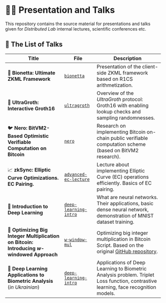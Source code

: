
# :teacher: Presentation and Talks

This repository contains the source material for presentations and talks given for _Distributed Lab_ internal lectures, scientific conferences etc.

## 📰 The List of Talks

| Title | File | Description |
| --- | ---- | ----------- |
| :herb: **Bionetta: Ultimate ZKML Framework** | [`bionetta`](bionetta/bionetta.pdf) | Presentation of the client-side ZKML framework based on R1CS arithmetization. |
| :maple_leaf: **UltraGroth: Interactive Groth16** | [`ultragroth`](ultragroth/ultragroth-static.pdf) | Overview of the _UltraGroth_ protocol: Groth16 with enabling lookup checks and sampling randomnesses. |
| :bird: **Nero: BitVM2-Based Optimistic Verifiable Computation on Bitcoin** | [`nero`](bitvm2-research/nero.pdf) | Research on implementing Bitcoin on-chain public verifiable computation scheme (based on BitVM2 research). |
| :chart_with_upwards_trend: **zkSync: Elliptic Curve Optimizations. EC Pairing.** | [`advanced-ec-lecture`](advanced-ec-lecture/lecture.pdf) | Lecture about implementing Elliptic Curve (EC) operations efficiently. Basics of EC pairing. |
| :brain: **Introduction to Deep Learning** | [`deep-learning-intro`](deep-learning-intro/presentation.pdf) | What are neural networks. Their applications, basic dense neural network, demonstration of MNIST dataset training. |
| :brain: **Optimizing Big Integer Multiplication on Bitcoin: Introducing _w_-windowed Approach** | [`w-window-mul`](w-window-conference/slides_animated.pdf) | Optimizing big integer multiplication in Bitcoin Script. Based on the original [GitHub repository](https://github.com/distributed-lab/bitcoin-window-mul). |
| :brain: **Deep Learning Applications to Biometric Analysis** (_in Ukrainian_) | [`deep-learning-intro`](biometrics-lecture/presentation.pdf) | Applications of Deep Learning to Biometric Analysis problem. Triplet Loss function, contrastive learning, face recognition models. |
